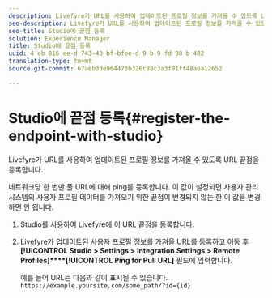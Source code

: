 ```yaml
---
description: Livefyre가 URL를 사용하여 업데이트된 프로필 정보를 가져올 수 있도록 URL 끝점을 등록합니다.
seo-description: Livefyre가 URL를 사용하여 업데이트된 프로필 정보를 가져올 수 있도록 URL 끝점을 등록합니다.
seo-title: Studio에 끝점 등록
solution: Experience Manager
title: Studio에 끝점 등록
uuid: 4 eb 816 ee-d 743-43 bf-bfee-d 9 b 9 fd 98 b 482
translation-type: tm+mt
source-git-commit: 67aeb3de964473b326c88c3a3f81ff48a6a12652

---
```



# Studio에 끝점 등록{#register-the-endpoint-with-studio}

Livefyre가 URL를 사용하여 업데이트된 프로필 정보를 가져올 수 있도록 URL 끝점을 등록합니다.

네트워크당 한 번만 풀 URL에 대해 ping를 등록합니다. 이 값이 설정되면 사용자 관리 시스템의 사용자 프로필 데이터를 가져오기 위한 끝점이 변경되지 않는 한 이 값을 변경하면 안 됩니다.

1. Studio를 사용하여 Livefyre에 이 URL 끝점을 등록합니다.
1. Livefyre가 업데이트된 사용자 프로필 정보를 가져올 URL를 등록하고 이동 후 **[!UICONTROL Studio > Settings > Integration Settings > Remote Profiles]****[!UICONTROL Ping for Pull URL]** 필드에 입력합니다.

   예를 들어 URL는 다음과 같이 표시될 수 있습니다. `https://example.yoursite.com/some_path/?id={id}`


